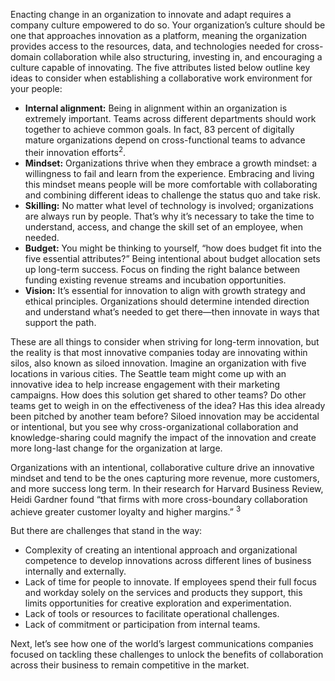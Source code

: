 Enacting change in an organization to innovate and adapt requires a company culture empowered to do so. Your organization’s culture should be one that approaches innovation as a platform, meaning the organization provides access to the resources, data, and technologies needed for cross-domain collaboration while also structuring, investing in, and encouraging a culture capable of innovating. The five attributes listed below outline key ideas to consider when establishing a collaborative work environment for your people:

* **Internal alignment:** Being in alignment within an organization is extremely important.  Teams across different departments should work together to achieve common goals. In fact, 83 percent of digitally mature organizations depend on cross-functional teams to advance their innovation efforts<sup>2</sup>.
* **Mindset:** Organizations thrive when they embrace a growth mindset: a willingness to fail and learn from the experience. Embracing and living this mindset means people will be more comfortable with collaborating and combining different ideas to challenge the status quo and take risk.
* **Skilling:** No matter what level of technology is involved; organizations are always run by people. That’s why it’s necessary to take the time to understand, access, and change the skill set of an employee, when needed.
* **Budget:** You might be thinking to yourself, “how does budget fit into the five essential attributes?” Being intentional about budget allocation sets up long-term success. Focus on finding the right balance between funding existing revenue streams and incubation opportunities.
* **Vision:** It’s essential for innovation to align with growth strategy and ethical principles. Organizations should determine intended direction and understand what’s needed to get there—then innovate in ways that support the path.

These are all things to consider when striving for long-term innovation, but the reality is that most innovative companies today are innovating within silos, also known as siloed innovation. Imagine an organization with five locations in various cities. The Seattle team might come up with an innovative idea to help increase engagement with their marketing campaigns. How does this solution get shared to other teams? Do other teams get to weigh in on the effectiveness of the idea? Has this idea already been pitched by another team before? Siloed innovation may be accidental or intentional, but you see why cross-organizational collaboration and knowledge-sharing could magnify the impact of the innovation and create more long-last change for the organization at large.  

Organizations with an intentional, collaborative culture drive an innovative mindset and tend to be the ones capturing more revenue, more customers, and more success long term. In their research for Harvard Business Review, Heidi Gardner found “that firms with more cross-boundary collaboration achieve greater customer loyalty and higher margins.” <sup>3</sup>

But there are challenges that stand in the way:

* Complexity of creating an intentional approach and organizational competence to develop innovations across different lines of business internally and externally.
* Lack of time for people to innovate. If employees spend their full focus and workday solely on the services and products they support, this limits opportunities for creative exploration and experimentation.
* Lack of tools or resources to facilitate operational challenges.
* Lack of commitment or participation from internal teams.

Next, let’s see how one of the world’s largest communications companies focused on tackling these challenges to unlock the benefits of collaboration across their business to remain competitive in the market.
